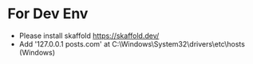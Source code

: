 # For Dev Env

- Please install skaffold <https://skaffold.dev/>
- Add '127.0.0.1 posts.com' at C:\Windows\System32\drivers\etc\hosts (Windows)
